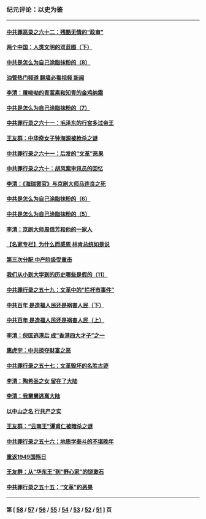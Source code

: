 ### 纪元评论：以史为鉴
---
#### [中共罪恶录之六十二：残酷无情的“政审”](../../pages/nsc1028/n13435894.md?12170330) 
#### [两个中国：人类文明的双蓝图（下）](../../pages/nsc1028/n13423132.md?12170330) 
#### [中共是怎么为自己涂脂抹粉的（8）](../../pages/nsc1028/n13432247.md?12170330) 
#### [油管热门频道 翻墙必看视频 新闻](ok?12170330)
#### [李清：屠呦呦的青蒿素和知青的金鸡纳霜](../../pages/nsc1028/n13426884.md?12170330) 
#### [中共是怎么为自己涂脂抹粉的（7）](../../pages/nsc1028/n13431085.md?12170330) 
#### [中共罪行录之六十一：毛泽东的行宫多过帝王](../../pages/nsc1028/n13430849.md?12170330) 
#### [王友群：中华奇女子钟海源被枪杀之谜](../../pages/nsc1028/n13430555.md?12170330) 
#### [中共罪行录之六十一：后发的“文革”恶果](../../pages/nsc1028/n13426672.md?12170330) 
#### [中共罪行录之六十：胡风案审讯员的回忆](../../pages/nsc1028/n13423954.md?12170330) 
#### [李清：《海瑞罢官》与京剧大师马连良之死](../../pages/nsc1028/n13412316.md?12170330) 
#### [中共是怎么为自己涂脂抹粉的（6）](../../pages/nsc1028/n13412021.md?12170330) 
#### [中共是怎么为自己涂脂抹粉的（5）](../../pages/nsc1028/n13405477.md?12170330) 
#### [李清：京剧大师周信芳和他的一家人](../../pages/nsc1028/n13391411.md?12170330) 
#### [【名家专栏】为什么而感恩 林肯总统如是说](../../pages/nsc1028/n13402501.md?12170330) 
#### [第三次分配 中产阶级受重击](../../pages/nsc1028/n13401007.md?12170330) 
#### [我们从小到大学到的历史哪些是假的（11）](../../pages/nsc1028/n13395097.md?12170330) 
#### [中共罪行录之五十九：文革中的“栏杆市事件”](../../pages/nsc1028/n13390605.md?12170330) 
#### [中共百年 是造福人民还是祸害人民（下）](../../pages/nsc1028/n13389389.md?12170330) 
#### [中共百年 是造福人民还是祸害人民（上）](../../pages/nsc1028/n13388697.md?12170330) 
#### [李清：倪匡逃港后 成“香港四大才子”之一](../../pages/nsc1028/n13377522.md?12170330) 
#### [惠虎宇：中共掠夺财富之恶](../../pages/nsc1028/n13374142.md?12170330) 
#### [中共罪行录之五十七：文革毁坏的名胜古迹](../../pages/nsc1028/n13373282.md?12170330) 
#### [李清：陶希圣之女 留在了大陆](../../pages/nsc1028/n13367727.md?12170330) 
#### [李清：我舅舅逃离大陆](../../pages/nsc1028/n13343329.md?12170330) 
#### [以中山之名 行共产之实](../../pages/nsc1028/n13346437.md?12170330) 
#### [王友群：“云南王”谭甫仁被暗杀之谜](../../pages/nsc1028/n13357123.md?12170330) 
#### [中共罪行录之五十六：地质学泰斗的不堪晚年](../../pages/nsc1028/n13355675.md?12170330) 
#### [重返1949国殇日](../../pages/nsc1028/n13346372.md?12170330) 
#### [王友群：从“华东王”到“野心家”的饶漱石](../../pages/nsc1028/n13346037.md?12170330) 
#### [中共罪行录之五十五：“文革”的恶果](../../pages/nsc1028/n13324062.md?12170330) 

---
#### 第 [ [58](./58.md?12170330) / [57](./57.md?12170330) / [56](./56.md?12170330) / [55](./55.md?12170330) / [54](./54.md?12170330) / [53](./53.md?12170330) / [52](./52.md?12170330) / [51](./51.md?12170330) ] 页
